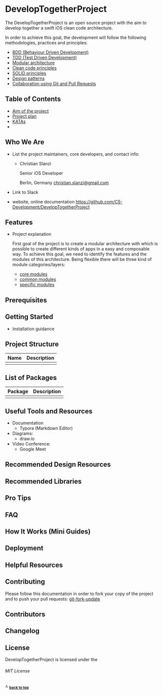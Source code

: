 # DevelopTogetherProject
The DevelopTogetherProject is an open source project with the aim to develop together a swift iOS clean code architecture. 

In order to achieve this goal, the development will follow the following methodologies, practices and principles:

- [BDD (Behaviour Driven Development)](Docs/Methodologies/001_BDD.md) 
- [TDD (Test Driven Development)](Docs/Methodologies/002_TDD.md) 
- [Modular architecture](Docs/Methodologies/006_ModularArchitecture.md) 
- [Clean code principles](Docs/Methodologies/003_CleanCode.md) 
- [SOLID principles](Docs/Methodologies/004_Solid.md) 
- [Design patterns](Docs/Methodologies/005_DesignPatterns.md) 
- [Collaboration using Git and Pull Requests](Docs/git-fork-update/000_PullRequest.md) 

## Table of Contents

- [Aim of the project](Docs/Methodologies/000_Introduction.md)
- [Project plan](Docs/ProjectPlan/000_ProjectPlan.md)
- [KATAs](Docs/Katas/000_Katas.md)
- [](#)

## Who We Are

* List the project maintainers, core developers, and contact info:

  - Christian Slanzi

    Senior iOS Developer

    Berlin, Germany
    christian.slanzi@gmail.com

* Link to Slack

* website, online documentation
  https://github.com/CS-Development/DevelopTogetherProject 

## Features

* Project explanation

  First goal of the project is to create a modular architecture with which is possible to create different kinds of apps in a easy and composable way. To achieve this goal, we need to identify the features and the modules of this architecture. Being flexible there will be three kind of module categories/layers: 

  - [core modules](Docs/Modules/000_CoreModules.md)
  - [common modules](Docs/Modules/001_CommonModules.md) 
  - [specific modules](Docs/Modules/002_SpecificModules.md)

## Prerequisites

## Getting Started

* Installation guidance

## Project Structure

| Name | Description |
| ---- | ----------- |
|      |             |

## List of Packages

| Package | Description |
| ------- | ----------- |
|         |             |

## Useful Tools and Resources

- Documentation
  - Typora (Markdown Editor)
- Diagrams:
  - draw.io
- Video Conference:
  - Google Meet

## Recommended Design Resources

## Recommended Libraries

## Pro Tips

## FAQ

## How It Works (Mini Guides)

## Deployment

## Helpful Resources

## Contributing

Please follow this documentation in order to fork your copy of the project and to push your pull requests:
[git-fork-update](Docs/git-fork-update/gistfile1.md)

## Contributors

## Changelog

## License  

DevelopTogetherProject is licensed under the

###### MIT License

:top: <sub>[**back to top**](#table-of-contents)</sub>

